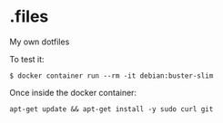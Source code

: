 # .files
My own dotfiles


To test it:
```console
$ docker container run --rm -it debian:buster-slim
```
Once inside the docker container:
```console
apt-get update && apt-get install -y sudo curl git
```
